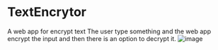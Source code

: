 # TextEncrytor
A web app for encrypt text 
The user type something and the web app encrypt the input and then there is an option to decrypt it.
![image](https://user-images.githubusercontent.com/73982270/199565133-06ae4300-464d-44fb-ad96-0995fcd43e99.png)
